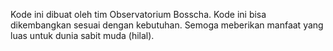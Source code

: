 Kode ini dibuat oleh tim Observatorium Bosscha. Kode ini bisa dikembangkan sesuai dengan kebutuhan. Semoga meberikan manfaat yang luas untuk dunia sabit muda (hilal).
